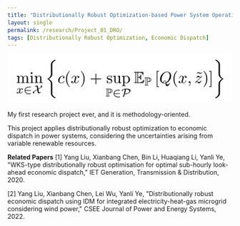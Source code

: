 ```yaml
---
title: "Distributionally Robust Optimization-based Power System Operations"
layout: single
permalink: /research/Project_01_DRO/
tags: [Distributionally Robust Optimization, Economic Dispatch]
---
```


![An Example GIF](/assets/images/Project_01_Fig01_Title.gif)

My first research project ever, and it is methodology-oriented.
 
This project applies distributionally robust optimization to economic dispatch in power systems, considering the uncertainties arising from variable renewable resources.


**Related Papers**
[1] Yang Liu, Xianbang Chen, Bin Li, Huaqiang Li, Yanli Ye, "WKS-type distributionally robust optimisation for optimal sub-hourly look-ahead economic dispatch," IET Generation, Transmission & Distribution, 2020.

[2] Yang Liu, Xianbang Chen, Lei Wu, Yanli Ye, "Distributionally robust economic dispatch using IDM for integrated electricity-heat-gas microgrid considering wind power," CSEE Journal of Power and Energy Systems, 2022.


